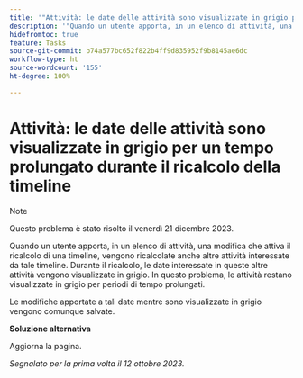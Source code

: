 ```yaml
---
title: '"Attività: le date delle attività sono visualizzate in grigio per un tempo prolungato durante il ricalcolo della timeline'
description: '"Quando un utente apporta, in un elenco di attività, una modifica che attiva il ricalcolo di una timeline, vengono ricalcolate anche altre attività interessate da tale timeline. Durante il ricalcolo, le date interessate in queste altre attività vengono visualizzate in grigio. In questo problema, le attività restano visualizzate in grigio per periodi di tempo prolungati. ”'
hidefromtoc: true
feature: Tasks
source-git-commit: b74a577bc652f822b4ff9d835952f9b8145ae6dc
workflow-type: ht
source-wordcount: '155'
ht-degree: 100%

---
```



# Attività: le date delle attività sono visualizzate in grigio per un tempo prolungato durante il ricalcolo della timeline

>[!NOTE]
>
>Questo problema è stato risolto il venerdì 21 dicembre 2023.

Quando un utente apporta, in un elenco di attività, una modifica che attiva il ricalcolo di una timeline, vengono ricalcolate anche altre attività interessate da tale timeline. Durante il ricalcolo, le date interessate in queste altre attività vengono visualizzate in grigio. In questo problema, le attività restano visualizzate in grigio per periodi di tempo prolungati. 

Le modifiche apportate a tali date mentre sono visualizzate in grigio vengono comunque salvate.

**Soluzione alternativa**

Aggiorna la pagina.

_Segnalato per la prima volta il 12 ottobre 2023._

